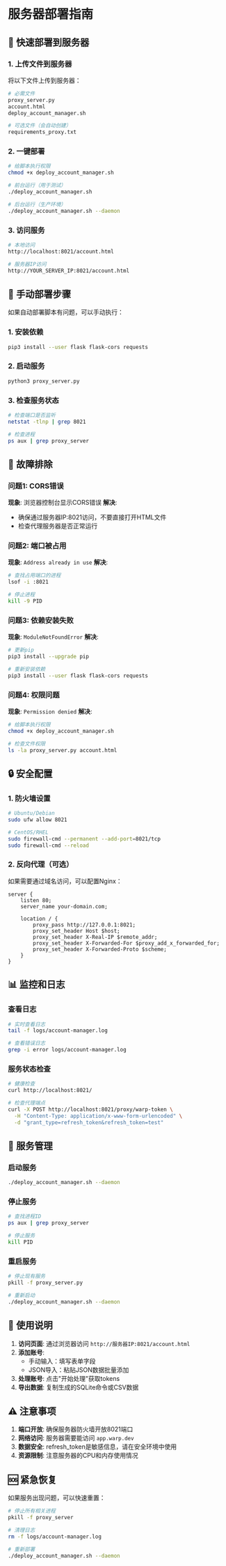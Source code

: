 # 服务器部署指南

## 🚀 快速部署到服务器

### 1. 上传文件到服务器

将以下文件上传到服务器：
```bash
# 必需文件
proxy_server.py
account.html
deploy_account_manager.sh

# 可选文件（会自动创建）
requirements_proxy.txt
```

### 2. 一键部署

```bash
# 给脚本执行权限
chmod +x deploy_account_manager.sh

# 前台运行（用于测试）
./deploy_account_manager.sh

# 后台运行（生产环境）
./deploy_account_manager.sh --daemon
```

### 3. 访问服务

```bash
# 本地访问
http://localhost:8021/account.html

# 服务器IP访问
http://YOUR_SERVER_IP:8021/account.html
```

## 🔧 手动部署步骤

如果自动部署脚本有问题，可以手动执行：

### 1. 安装依赖
```bash
pip3 install --user flask flask-cors requests
```

### 2. 启动服务
```bash
python3 proxy_server.py
```

### 3. 检查服务状态
```bash
# 检查端口是否监听
netstat -tlnp | grep 8021

# 检查进程
ps aux | grep proxy_server
```

## 🐛 故障排除

### 问题1: CORS错误
**现象**: 浏览器控制台显示CORS错误
**解决**: 
- 确保通过服务器IP:8021访问，不要直接打开HTML文件
- 检查代理服务器是否正常运行

### 问题2: 端口被占用
**现象**: `Address already in use`
**解决**:
```bash
# 查找占用端口的进程
lsof -i :8021

# 停止进程
kill -9 PID
```

### 问题3: 依赖安装失败
**现象**: `ModuleNotFoundError`
**解决**:
```bash
# 更新pip
pip3 install --upgrade pip

# 重新安装依赖
pip3 install --user flask flask-cors requests
```

### 问题4: 权限问题
**现象**: `Permission denied`
**解决**:
```bash
# 给脚本执行权限
chmod +x deploy_account_manager.sh

# 检查文件权限
ls -la proxy_server.py account.html
```

## 🔒 安全配置

### 1. 防火墙设置
```bash
# Ubuntu/Debian
sudo ufw allow 8021

# CentOS/RHEL
sudo firewall-cmd --permanent --add-port=8021/tcp
sudo firewall-cmd --reload
```

### 2. 反向代理（可选）
如果需要通过域名访问，可以配置Nginx：

```nginx
server {
    listen 80;
    server_name your-domain.com;

    location / {
        proxy_pass http://127.0.0.1:8021;
        proxy_set_header Host $host;
        proxy_set_header X-Real-IP $remote_addr;
        proxy_set_header X-Forwarded-For $proxy_add_x_forwarded_for;
        proxy_set_header X-Forwarded-Proto $scheme;
    }
}
```

## 📊 监控和日志

### 查看日志
```bash
# 实时查看日志
tail -f logs/account-manager.log

# 查看错误日志
grep -i error logs/account-manager.log
```

### 服务状态检查
```bash
# 健康检查
curl http://localhost:8021/

# 检查代理端点
curl -X POST http://localhost:8021/proxy/warp-token \
  -H "Content-Type: application/x-www-form-urlencoded" \
  -d "grant_type=refresh_token&refresh_token=test"
```

## 🔄 服务管理

### 启动服务
```bash
./deploy_account_manager.sh --daemon
```

### 停止服务
```bash
# 查找进程ID
ps aux | grep proxy_server

# 停止服务
kill PID
```

### 重启服务
```bash
# 停止现有服务
pkill -f proxy_server.py

# 重新启动
./deploy_account_manager.sh --daemon
```

## 📝 使用说明

1. **访问页面**: 通过浏览器访问 `http://服务器IP:8021/account.html`
2. **添加账号**: 
   - 手动输入：填写表单字段
   - JSON导入：粘贴JSON数据批量添加
3. **处理账号**: 点击"开始处理"获取tokens
4. **导出数据**: 复制生成的SQLite命令或CSV数据

## ⚠️ 注意事项

1. **端口开放**: 确保服务器防火墙开放8021端口
2. **网络访问**: 服务器需要能访问 `app.warp.dev`
3. **数据安全**: refresh_token是敏感信息，请在安全环境中使用
4. **资源限制**: 注意服务器的CPU和内存使用情况

## 🆘 紧急恢复

如果服务出现问题，可以快速重置：

```bash
# 停止所有相关进程
pkill -f proxy_server

# 清理日志
rm -f logs/account-manager.log

# 重新部署
./deploy_account_manager.sh --daemon
```
